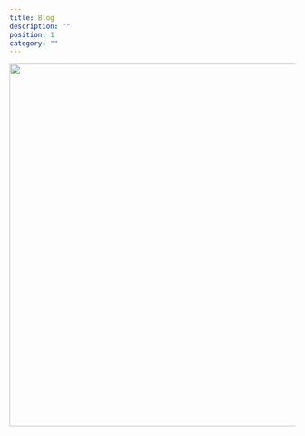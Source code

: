 ```yaml
---
title: Blog
description: ""
position: 1
category: ""
---
```


<img src="/preview.png" width="1280" height="640" alt=""/>
